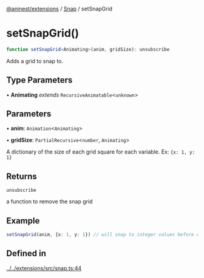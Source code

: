 [@aninest/extensions](../../index.md) / [Snap](../index.md) / setSnapGrid

# setSnapGrid()

```ts
function setSnapGrid<Animating>(anim, gridSize): unsubscribe
```

Adds a grid to snap to.

## Type Parameters

• **Animating** *extends* `RecursiveAnimatable`\<`unknown`\>

## Parameters

• **anim**: `Animation`\<`Animating`\>

• **gridSize**: `PartialRecursive`\<`number`, `Animating`\>

A dictionary of the size of each grid square for each variable. Ex: `{x: 1, y: 1}`

## Returns

`unsubscribe`

a function to remove the snap grid

## Example

```ts
setSnapGrid(anim, {x: 1, y: 1}) // will snap to integer values before ending
```

## Defined in

[../../extensions/src/snap.ts:44](https://github.com/zphrs/aninest/blob/988b5e8ac7585d70f507e793229537041ab3eea8/extensions/src/snap.ts#L44)
